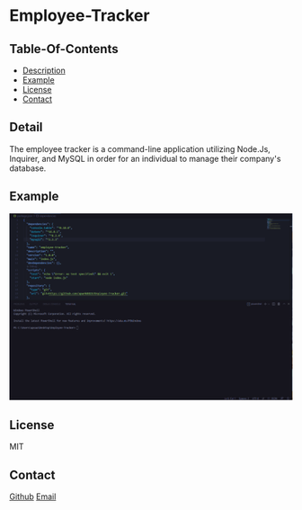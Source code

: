 # Employee-Tracker

## Table-Of-Contents
- [Description](#description)
- [Example](#example)
- [License](#license)
- [Contact](#contact)

## Detail
The employee tracker is a command-line application utilizing Node.Js, Inquirer, and MySQL in order for an individual to manage their company's database. 


## Example
![PG1](assets\test.gif)

## License
MIT

## Contact
[Github](https://github.com/apark0819/)
[Email](https://gmail.com/apark0819)